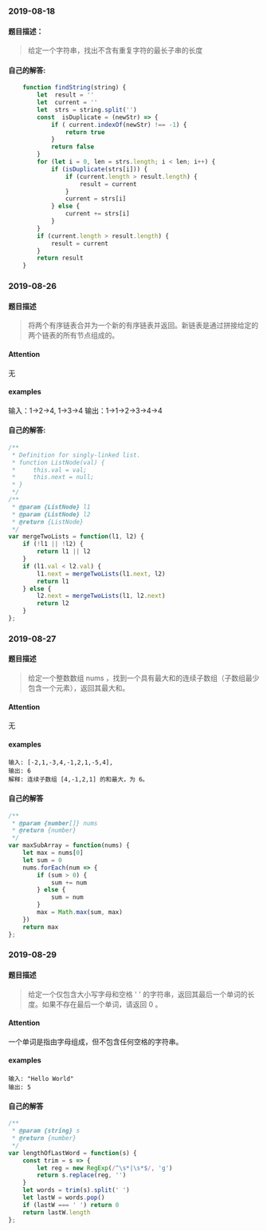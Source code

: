 ### 2019-08-18
####  题目描述：
> 给定一个字符串，找出不含有重复字符的最长子串的长度
#### 自己的解答:
````javascript
    function findString(string) {
    	let  result = ''
    	let  current = ''
    	let  strs = string.split('')
    	const  isDuplicate = (newStr) => {
    		if ( current.indexOf(newStr) !== -1) {
    			return true
    		}
    		return false
    	}
    	for (let i = 0, len = strs.length; i < len; i++) {
    		if (isDuplicate(strs[i])) {
    			if (current.length > result.length) {
    				result = current
    			}
    			current = strs[i]
    		} else {
    			current += strs[i]
    		}
    	}
    	if (current.length > result.length) {
    		result = current
    	}
    	return result
    }
````
### 2019-08-26
#### 题目描述
> 将两个有序链表合并为一个新的有序链表并返回。新链表是通过拼接给定的两个链表的所有节点组成的。 
#### Attention
无
#### examples
   输入：1->2->4, 1->3->4
   输出：1->1->2->3->4->4
#### 自己的解答:
````javascript
/**
 * Definition for singly-linked list.
 * function ListNode(val) {
 *     this.val = val;
 *     this.next = null;
 * }
 */
/**
 * @param {ListNode} l1
 * @param {ListNode} l2
 * @return {ListNode}
 */
var mergeTwoLists = function(l1, l2) {
    if (!l1 || !l2) {
        return l1 || l2
    }
    if (l1.val < l2.val) {
        l1.next = mergeTwoLists(l1.next, l2)
        return l1
    } else {
        l2.next = mergeTwoLists(l1, l2.next)
        return l2
    }
};
````
### 2019-08-27
#### 题目描述
> 给定一个整数数组 nums ，找到一个具有最大和的连续子数组（子数组最少包含一个元素），返回其最大和。
#### Attention
无
#### examples
    输入: [-2,1,-3,4,-1,2,1,-5,4],
    输出: 6
    解释: 连续子数组 [4,-1,2,1] 的和最大，为 6。
#### 自己的解答
````javascript
/**
 * @param {number[]} nums
 * @return {number}
 */
var maxSubArray = function(nums) {
    let max = nums[0]
    let sum = 0
    nums.forEach(num => {
        if (sum > 0) {
            sum += num
        } else {
            sum = num
        }
        max = Math.max(sum, max)
    })
    return max
};
````    
### 2019-08-29
#### 题目描述
> 给定一个仅包含大小写字母和空格 ' ' 的字符串，返回其最后一个单词的长度。如果不存在最后一个单词，请返回 0 。
#### Attention
一个单词是指由字母组成，但不包含任何空格的字符串。
#### examples
    输入: "Hello World"
    输出: 5
#### 自己的解答
````javascript
/**
 * @param {string} s
 * @return {number}
 */
var lengthOfLastWord = function(s) {
    const trim = s => {
        let reg = new RegExp(/^\s*|\s*$/, 'g')
        return s.replace(reg, '')
    }
    let words = trim(s).split(' ')
    let lastW = words.pop()
    if (lastW === ' ') return 0
    return lastW.length
};
````    